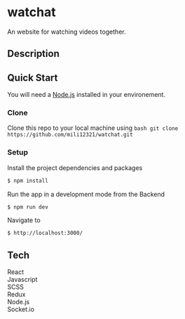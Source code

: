 # watchat
An website for watching videos together.
## Description
## Quick Start
You will need a [Node.js](https://nodejs.org/en/download/) installed in your environement.
### Clone
Clone this repo to your local machine using ```bash git clone https://github.com/mili12321/watchat.git```

### Setup
Install the project dependencies and packages

```bash
$ npm install
```
Run the app in a development mode from the Backend

```bash
$ npm run dev
```
Navigate to

```bash
$ http://localhost:3000/
```
## Tech
React</br>
Javascript</br>
SCSS</br>
Redux</br>
Node.js</br>
Socket.io